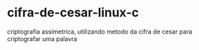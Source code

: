 # cifra-de-cesar-linux-c
criptografia assimetrica, utilizando metodo da cifra de cesar para criptografar uma palavra
